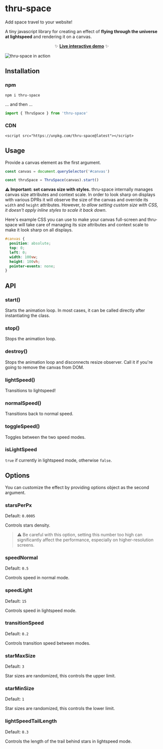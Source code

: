 # thru-space

Add space travel to your website! 

A tiny javascript library for creating an effect of **flying through the universe at lightspeed** and rendering it on a canvas.

<p align="center">✨ <b><a href="https://gvguy.github.io/thru-space/">Live interactive demo</a></b> ✨</p>

![thru-space in action](https://i.imgur.com/7sKb6Fq.gif)

## Installation

### npm

```
npm i thru-space
```

... and then ...

```js
import { ThruSpace } from 'thru-space'
```

### CDN

```
<script src="https://unpkg.com/thru-space@latest"></script>
```

## Usage

Provide a canvas element as the first argument.

```js
const canvas = document.querySelector('#canvas')

const thruSpace = ThruSpace(canvas).start()
```

**⚠️ Important: set canvas size with styles.** thru-space internally manages canvas size attributes and context scale. In order to look sharp on displays with various DPRs it will observe the size of the canvas and override its `width` and `height` attributes. However, *to allow setting custom size with CSS, it doesn't apply inline styles to scale it back down*.

Here's example CSS you can use to make your canvas full-screen and thru-space will take care of managing its size attributes and context scale to make it look sharp on all displays.

```css
#canvas {
  position: absolute;
  top: 0;
  left: 0;
  width: 100vw;
  height: 100vh;
  pointer-events: none;
}
```

## API

### start()

Starts the animation loop. In most cases, it can be called directly after instantiating the class.

### stop()

Stops the animation loop.

### destroy()

Stops the animation loop and disconnects resize observer. Call it if you're going to remove the canvas from DOM.

### lightSpeed()

Transitions to lightspeed!

### normalSpeed()

Transitions back to normal speed.

### toggleSpeed()

Toggles between the two speed modes.

### isLightSpeed

`true` if currently in lightspeed mode, otherwise `false`.

## Options

You can customize the effect by providing options object as the second argument.

### starsPerPx

Default: `0.0005`

Controls stars density.

> ⚠️ Be careful with this option, setting this number too high can significantly affect the performance,  especially on higher-resolution screens.

### speedNormal

Default: `0.5`

Controls speed in normal mode.

### speedLight

Default: `15`

Controls speed in lightspeed mode.

### transitionSpeed

Default: `0.2`

Controls transition speed between modes.

### starMaxSize

Default: `3`

Star sizes are randomized, this controls the upper limit.

### starMinSize

Default: `1`

Star sizes are randomized, this controls the lower limit.

### lightSpeedTailLength

Default: `0.3`

Controls the length of the trail behind stars in lightspeed mode.
